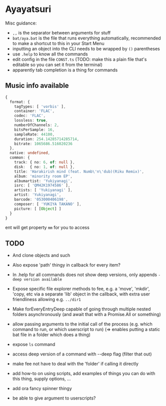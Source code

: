 # Ayayatsuri

Misc guidance:
- `,,` is the separator between arguments for stuff
- `bat/aya.bat` is the file that runs everything automatically, recommended to make a shortcut to this in your Start Menu
- inputting an object into the CLI needs to be wrapped by `()` parentheses
- use `.help` to know all the commands
- edit config in the file `CONST.ts` (TODO: make this a plain file that's editable so you can set it from the terminal)
- apparently tab completion is a thing for commands

## Music info available
```ts
{ 
  format: {
    tagTypes: [ 'vorbis' ],
    container: 'FLAC',
    codec: 'FLAC',
    lossless: true,
    numberOfChannels: 2,
    bitsPerSample: 16,
    sampleRate: 44100,
    duration: 254.14285714285714,
    bitrate: 1065686.516020236 
  },
  native: undefined,
  common: { 
    track: { no: 6, of: null },
    disk:  { no: 1, of: null },
    title: 'Harakirish mind (feat. Numb\'n\'dub)(Riku Remix)',
    album: 'minority room EP',
    albumartist: 'Yukiyanagi',
    isrc: [ 'QM42K1974586' ],
    artists: [ 'Yukiyanagi' ],
    artist: 'Yukiyanagi',
    barcode: '053000406198',
    composer: [ 'YUKIYA TAKANO' ],
    picture: [ [Object] ] 
  } 
}
```
ent will get property `mm` for you to access

## TODO
- And clone objects and such
- Also expose 'path' thingy in callback for every item?
- In .help for all commands does not show deep versions, only appends `-deep version available`
- Expose specific file explorer methods to fee, e.g. a 'move', 'mkdir', 'copy, etc via a separate 'lib' object in the callback, with extra user friendliness allowing e.g. `../dir1`
- Make forEveryEntryDeep capable of going through multiple nested folders asynchronously (and await that with a Promise.All or something)

- allow passing arguments to the initial call of the process (e.g. which command to run, or which userscript to run) (=> enables putting a static bat file in a folder which does a thing)
- expose `ls` command
- access deep version of a command with --deep flag (filter that out)
- make fee not have to deal with the 'folder' if calling it directly
- add how-to on using scripts, add examples of things you can do with this thing, supply options, ...
- add ora fancy spinner thingy
- be able to give argument to userscripts?
